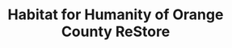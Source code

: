 ---
title: "Habitat for Humanity of Orange County ReStore"
url: /anaheim/habitat-for-humanity-of-orange-county-restore/
shop: charity
---
